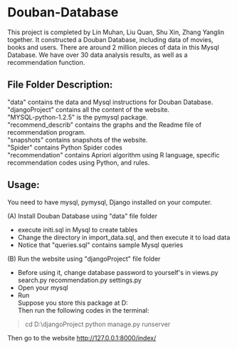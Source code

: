 # Douban-Database
This project is completed by Lin Muhan, Liu Quan, Shu Xin, Zhang Yanglin together. It constructed a Douban Database, including data of movies, books and users. There are around 2 million pieces of data in this Mysql Database. We have over 30 data analysis results, as well as a recommendation function.

## File Folder Description:

"data" contains the data and Mysql instructions for Douban Database.   
"djangoProject" contains all the content of the website.    
"MYSQL-python-1.2.5" is the pymysql package.   
"recommend_describ" contains the graphs and the Readme file of recommendation program.   
"snapshots" contains snapshots of the website.   
"Spider" contains Python Spider codes   
"recommendation" contains Apriori algorithm using R language, specific recommendation codes using Python, and rules.   

## Usage:

You need to have mysql, pymysql, Django installed on your computer.   

(A) Install Douban Database using "data" file folder       
* execute initi.sql in Mysql to create tables
* Change the directory in import_data.sql, and then execute it to load data
* Notice that "queries.sql" contains sample Mysql queries

(B) Run the website using "djangoProject" file folder    
* Before using it, change database password to yourself's in views.py search.py recommendation.py settings.py
* Open your mysql
* Run    
Suppose you store this package at D:    
Then run the following codes in the terminal:    

> cd D:\djangoProject
> python manage.py runserver

Then go to the website http://127.0.0.1:8000/index/


